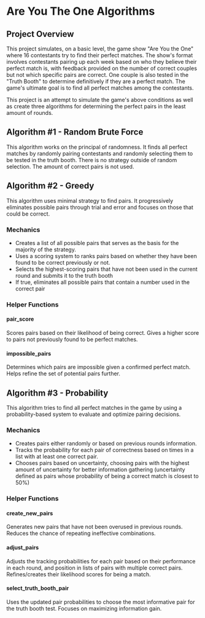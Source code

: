 # Are You The One Algorithms

## Project Overview

This project simulates, on a basic level, the game show "Are You the One" where 16 contestants try to find their perfect matches. The show's format involves contestants pairing up each week based on who they believe their perfect match is, with feedback provided on the number of correct couples but not which specific pairs are correct. One couple is also tested in the "Truth Booth" to determine definitively if they are a perfect match. The game's ultimate goal is to find all perfect matches among the contestants.

This project is an attempt to simulate the game's above conditions as well as create three algorithms for determining the perfect pairs in the least amount of rounds.

## Algorithm #1 - Random Brute Force

This algorithm works on the principal of randomness. It finds all perfect matches by randomly pairing contestants and randomly selecting them to be tested in the truth booth. There is no strategy outside of random selection. The amount of correct pairs is not used.

## Algorithm #2 - Greedy

This algorithm uses minimal strategy to find pairs. It progressively eliminates possible pairs through trial and error and focuses on those that could be correct.

### Mechanics

- Creates a list of all possible pairs that serves as the basis for the majority of the strategy.
- Uses a scoring system to ranks pairs based on whether they have been found to be correct previously or not.
- Selects the highest-scoring pairs that have not been used in the current round and submits it to the truth booth
- If true, eliminates all possible pairs that contain a number used in the correct pair

### Helper Functions

#### pair_score
Scores pairs based on their likelihood of being correct. Gives a higher score to pairs not previously found to be perfect matches.

#### impossible_pairs
Determines which pairs are impossible given a confirmed perfect match. Helps refine the set of potential pairs further.

## Algorithm #3 - Probability

This algorithm tries to find all perfect matches in the game by using a probability-based system to evaluate and optimize pairing decisions.

### Mechanics
- Creates pairs either randomly or based on previous rounds information.
- Tracks the probability for each pair of correctness based on times in a list with at least one correct pair.
- Chooses pairs based on uncertainty, choosing pairs with the highest amount of uncertainty for better information gathering (uncertainty defined as pairs whose probability of being a correct match is closest to 50%)

### Helper Functions

#### create_new_pairs
Generates new pairs that have not been overused in previous rounds. Reduces the chance of repeating ineffective combinations.

#### adjust_pairs
Adjusts the tracking probabilities for each pair based on their performance in each round, and position in lists of pairs with multiple correct pairs. Refines/creates their likelihood scores for being a match.

#### select_truth_booth_pair
Uses the updated pair probabilities to choose the most informative pair for the truth booth test. Focuses on maximizing information gain.


